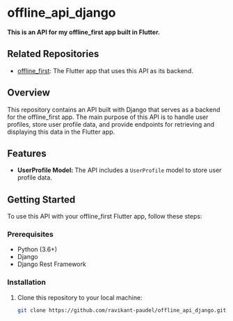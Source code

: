 # offline_api_django

**This is an API for my offline_first app built in Flutter.**

## Related Repositories
- [offline_first](https://github.com/ravikant-paudel/offline_first): The Flutter app that uses this API as its backend.


## Overview

This repository contains an API built with Django that serves as a backend for the offline_first app. The main purpose of this API is to handle user profiles, store user profile data, and provide endpoints for retrieving and displaying this data in the Flutter app.

## Features

- **UserProfile Model:** The API includes a `UserProfile` model to store user profile data.

## Getting Started

To use this API with your offline_first Flutter app, follow these steps:

### Prerequisites

- Python (3.6+)
- Django
- Django Rest Framework

### Installation

1. Clone this repository to your local machine:

   ```bash
   git clone https://github.com/ravikant-paudel/offline_api_django.git
